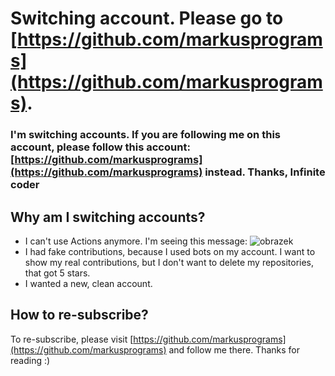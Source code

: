 # Switching account. Please go to [https://github.com/markusprograms](https://github.com/markusprograms). 
### I'm switching accounts. If you are following me on this account, please follow this account: [https://github.com/markusprograms](https://github.com/markusprograms) instead. Thanks, Infinite coder

## Why am I switching accounts? 
 - I can't use Actions anymore. I'm seeing this message: 
   ![obrazek](https://user-images.githubusercontent.com/123761858/234019491-6dee132f-19ca-4b9c-bf08-909d383ec0cb.png)
 - I had fake contributions, because I used bots on my account. I want to show my real contributions, but I don't want to delete my repositories, that got 5 stars. 
 - I wanted a new, clean account. 

## How to re-subscribe? 
To re-subscribe, please visit [https://github.com/markusprograms](https://github.com/markusprograms) and follow me there. Thanks for reading :)
